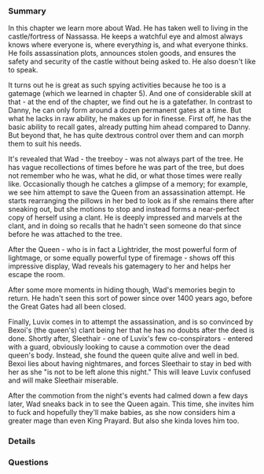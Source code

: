 ### Summary
In this chapter we learn more about Wad. He has taken well to living in the castle/fortress of Nassassa. He keeps a watchful eye and almost always knows where everyone is, where every*thing* is, and what everyone thinks. He foils assassination plots, announces stolen goods, and ensures the safety and security of the castle without being asked to. He also doesn't like to speak.

It turns out he is great as such spying activities because he too is a gatemage (which we learned in chapter 5). And one of considerable skill at that - at the end of the chapter, we find out he is a gatefather. In contrast to Danny, he can only form around a dozen permanent gates at a time. But what he lacks in raw ability, he makes up for in finesse. First off, he has the basic ability to recall gates, already putting him ahead compared to Danny. But beyond that, he has quite dextrous control over them and can morph them to suit his needs.

It's revealed that Wad - the treeboy - was not always part of the tree. He has vague recollections of times before he was part of the tree, but does not remember who he was, what he did, or what those times were really like. Occasionally though he catches a glimpse of a memory; for example, we see him attempt to save the Queen from an assassination attempt. He starts rearranging the pillows in her bed to look as if she remains there after sneaking out, but she motions to stop and instead forms a near-perfect copy of herself using a clant. He is deeply impressed and marvels at the clant, and in doing so recalls that he hadn't seen someone do that since before he was attached to the tree. 

After the Queen - who is in fact a Lightrider, the most powerful form of lightmage, or some equally powerful type of firemage - shows off this impressive display, Wad reveals his gatemagery to her and helps her escape the room.

After some more moments in hiding though, Wad's memories begin to return. He hadn't seen this sort of power since over 1400 years ago, before the Great Gates had all been closed.

Finally, Luvix comes in to attempt the assassination, and is so convinced by Bexoi's (the queen's) clant being her that he has no doubts after the deed is done. Shortly after, Sleethair - one of Luvix's few co-conspirators - entered with a guard, obviously looking to cause a commotion over the dead queen's body. Instead, she found the queen quite alive and well in bed. Bexoi lies about having nightmares, and forces Sleethair to stay in bed with her as she "is not to be left alone this night." This will leave Luvix confused and will make Sleethair miserable.

After the commotion from the night's events had calmed down a few days later, Wad sneaks back in to see the Queen again. This time, she invites him to fuck and hopefully they'll make babies, as she now considers him a greater mage than even King Prayard. But also she kinda loves him too.


### Details




### Questions
